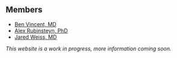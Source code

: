 ## Members

* [Ben Vincent, MD](https://unclineberger.org/vincent/)
* [Alex Rubinsteyn, PhD](http://rubinsteyn.web.unc.edu)
* [Jared Weiss, MD](https://unclineberger.org/directory/jared-weiss/)

*This website is a work in progress, more information coming soon.*

